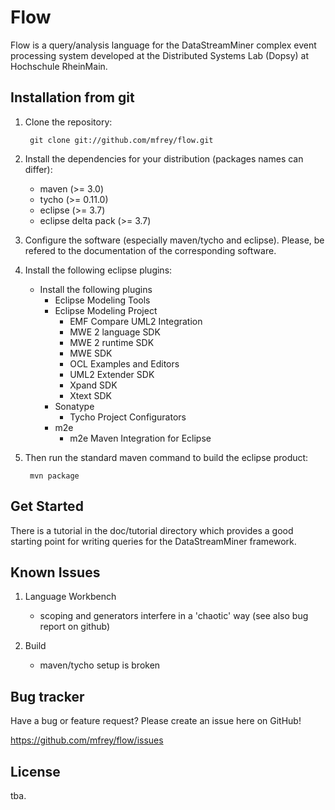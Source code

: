 Flow
====
Flow is a query/analysis language for the DataStreamMiner complex event processing system developed at
the Distributed Systems Lab (Dopsy) at Hochschule RheinMain.

Installation from git
---------------------
1. Clone the repository:

		git clone git://github.com/mfrey/flow.git

2. Install the dependencies for your distribution (packages names can differ):

	* maven (>= 3.0)
	* tycho (>= 0.11.0)
	* eclipse (>= 3.7)
	* eclipse delta pack (>= 3.7)

3. Configure the software (especially maven/tycho and eclipse). Please, be refered to the documentation of the
corresponding software.

4. Install the following eclipse plugins:
	- Install the following plugins
		- Eclipse Modeling Tools
		- Eclipse Modeling Project
			- EMF Compare UML2 Integration
			- MWE 2 language SDK
			- MWE 2 runtime SDK
			- MWE SDK
			- OCL Examples and Editors
			- UML2 Extender SDK
			- Xpand SDK
			- Xtext SDK
		- Sonatype
			- Tycho Project Configurators
		- m2e
			- m2e Maven Integration for Eclipse

4. Then run the standard maven command to build the eclipse product:

		mvn package

Get Started
-----------
There is a tutorial in the doc/tutorial directory which provides a good starting
point for writing queries for the DataStreamMiner framework.


Known Issues
------------
1. Language Workbench
	- scoping and generators interfere in a 'chaotic' way (see also bug report on github)

2. Build
	- maven/tycho setup is broken

Bug tracker
-----------
Have a bug or feature request? Please create an issue here on GitHub!

https://github.com/mfrey/flow/issues

License
-------
tba.

